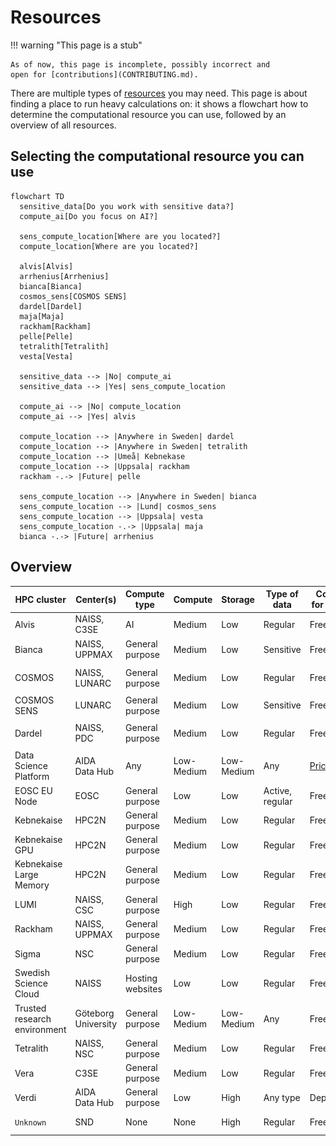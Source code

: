 # Resources

!!! warning "This page is a stub"

    As of now, this page is incomplete, possibly incorrect and
    open for [contributions](CONTRIBUTING.md).

There are multiple types of [resources](resources.md) you may need.
This page is about finding a place to run heavy calculations on:
it shows a flowchart how to determine the computational resource
you can use, followed by an overview of all resources.

## Selecting the computational resource you can use

```mermaid
flowchart TD
  sensitive_data[Do you work with sensitive data?]
  compute_ai[Do you focus on AI?]

  sens_compute_location[Where are you located?]
  compute_location[Where are you located?]

  alvis[Alvis]
  arrhenius[Arrhenius]
  bianca[Bianca]
  cosmos_sens[COSMOS SENS]
  dardel[Dardel]
  maja[Maja]
  rackham[Rackham]
  pelle[Pelle]
  tetralith[Tetralith]
  vesta[Vesta]

  sensitive_data --> |No| compute_ai
  sensitive_data --> |Yes| sens_compute_location

  compute_ai --> |No| compute_location
  compute_ai --> |Yes| alvis

  compute_location --> |Anywhere in Sweden| dardel
  compute_location --> |Anywhere in Sweden| tetralith
  compute_location --> |Umeå| Kebnekase
  compute_location --> |Uppsala| rackham
  rackham -.-> |Future| pelle

  sens_compute_location --> |Anywhere in Sweden| bianca
  sens_compute_location --> |Lund| cosmos_sens
  sens_compute_location --> |Uppsala| vesta
  sens_compute_location -.-> |Uppsala| maja
  bianca -.-> |Future| arrhenius
```

## Overview

<!-- markdownlint-disable MD013 --><!-- Tables cannot be split up over lines, hence will break 80 characters per line -->

HPC cluster                 | Center(s)              | Compute type    | Compute   | Storage   |Type of data        | Costs for user                                                | Accessible for       |Provider(s)
----------------------------|------------------------|-----------------|-----------|-----------|--------------------|---------------------------------------------------------------|----------------------|---------
Alvis                       | NAISS, C3SE            | AI              | Medium    | Low       | Regular            | Free                                                          | Swedish researchers  |![NAISS logo](logo/naiss_logo_inverted_148_x_24.png)
Bianca                      | NAISS, UPPMAX          | General purpose | Medium    | Low       | Sensitive          | Free                                                          | Swedish researchers  |![NAISS logo](logo/naiss_logo_inverted_148_x_24.png) ![UPPMAX logo](logo/uppmax_logo_116_x_24.png)
COSMOS                      | NAISS, LUNARC          | General purpose | Medium    | Low       | Regular            | Free                                                          | Swedish researchers  |![NAISS logo](logo/naiss_logo_inverted_148_x_24.png) ![LUNARC logo](logo/lunarc_logo_42_x_24.png)
COSMOS SENS                 | LUNARC                 | General purpose | Medium    | Low       | Sensitive          | Free                                                          | Lund researchers     |![LUNARC logo](logo/lunarc_logo_42_x_24.png)
Dardel                      | NAISS, PDC             | General purpose | Medium    | Low       | Regular            | Free                                                          | Swedish researchers  |![NAISS logo](logo/naiss_logo_inverted_148_x_24.png) ![PDC logo](logo/pdc_logo_21_x_24.png)
Data Science Platform       | AIDA Data Hub          | Any             | Low-Medium| Low-Medium| Any                | [Prices](https://datahub.aida.scilifelab.se/services/#prices) | Anyone               |![AIDA Data hub logo](logo/aida_logo_24_x_24.png)
EOSC EU Node                | EOSC                   | General purpose | Low       | Low       | Active, regular    | Free                                                          | Researchers in Europe|.
Kebnekaise                  | HPC2N                  | General purpose | Medium    | Low       | Regular            | Free                                                          | Umeå researchers     |![HPC2N logo](logo/hpc2n_logo_84_x_24.png)
Kebnekaise GPU              | HPC2N                  | General purpose | Medium    | Low       | Regular            | Free                                                          | Umeå researchers     |![HPC2N logo](logo/hpc2n_logo_84_x_24.png)
Kebnekaise Large Memory     | HPC2N                  | General purpose | Medium    | Low       | Regular            | Free                                                          | Umeå researchers     |![HPC2N logo](logo/hpc2n_logo_84_x_24.png)
LUMI                        | NAISS, CSC             | General purpose | High      | Low       | Regular            | Free                                                          | Swedish researchers  |![NAISS logo](logo/naiss_logo_inverted_148_x_24.png)
Rackham                     | NAISS, UPPMAX          | General purpose | Medium    | Low       | Regular            | Free                                                          | Uppsala researchers  |![UPPMAX logo](logo/uppmax_logo_116_x_24.png)|
Sigma                       | NSC                    | General purpose | Medium    | Low       | Regular            | Free                                                          | Linköping researchers|.
Swedish Science Cloud       | NAISS                  | Hosting websites| Low       | Low       | Regular            | Free                                                          | Swedish researchers  |![NAISS logo](logo/naiss_logo_inverted_148_x_24.png)
Trusted research environment| Göteborg University    | General purpose | Low-Medium| Low-Medium| Any                | Free                                                          | Göteborg researchers |.
Tetralith                   | NAISS, NSC             | General purpose | Medium    | Low       | Regular            | Free                                                          | Swedish researchers  |![NAISS logo](logo/naiss_logo_inverted_148_x_24.png)
Vera                        | C3SE                   | General purpose | Medium    | Low       | Regular            | Free                                                          | Linköping researchers|.
Verdi                       | AIDA Data Hub          | General purpose | Low       | High      | Any type           | Depends                                                       | Anyone               |![AIDA Data hub logo](logo/aida_logo_24_x_24.png)
`Unknown`                   | SND                    | None            | None      | High      | Regular            | Free                                                          | Swedish researchers  |.

<!-- markdownlint-enable MD013 -->
